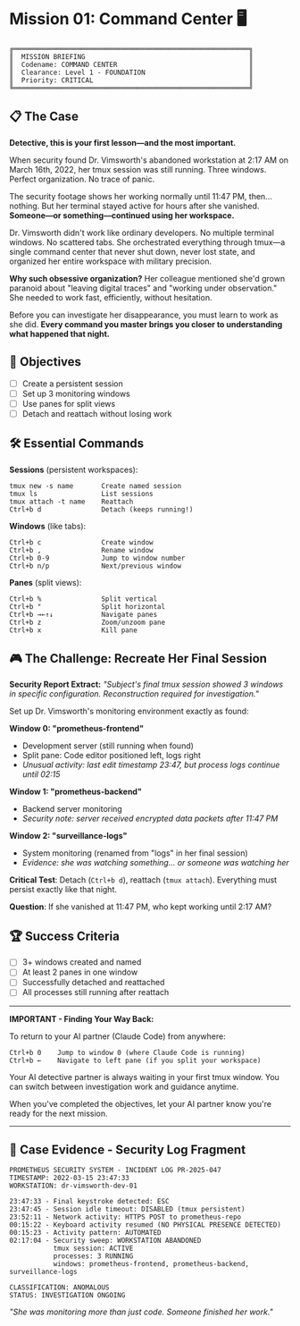 # Mission 01: Command Center 🖥️

```
╔═══════════════════════════════════════════════════════════╗
║  MISSION BRIEFING                                         ║
║  Codename: COMMAND CENTER                                 ║
║  Clearance: Level 1 - FOUNDATION                          ║
║  Priority: CRITICAL                                       ║
╚═══════════════════════════════════════════════════════════╝
```

## 📋 The Case

**Detective, this is your first lesson—and the most important.**

When security found Dr. Vimsworth's abandoned workstation at 2:17 AM on March 16th, 2022, her tmux session was still running. Three windows. Perfect organization. No trace of panic.

The security footage shows her working normally until 11:47 PM, then... nothing. But her terminal stayed active for hours after she vanished. **Someone—or something—continued using her workspace.**

Dr. Vimsworth didn't work like ordinary developers. No multiple terminal windows. No scattered tabs. She orchestrated everything through tmux—a single command center that never shut down, never lost state, and organized her entire workspace with military precision.

**Why such obsessive organization?** Her colleague mentioned she'd grown paranoid about "leaving digital traces" and "working under observation." She needed to work fast, efficiently, without hesitation.

Before you can investigate her disappearance, you must learn to work as she did. **Every command you master brings you closer to understanding what happened that night.**

## 🎯 Objectives

- [ ] Create a persistent session
- [ ] Set up 3 monitoring windows
- [ ] Use panes for split views
- [ ] Detach and reattach without losing work

## 🛠️ Essential Commands

**Sessions** (persistent workspaces):
```
tmux new -s name       Create named session
tmux ls                List sessions
tmux attach -t name    Reattach
Ctrl+b d               Detach (keeps running!)
```

**Windows** (like tabs):
```
Ctrl+b c               Create window
Ctrl+b ,               Rename window
Ctrl+b 0-9             Jump to window number
Ctrl+b n/p             Next/previous window
```

**Panes** (split views):
```
Ctrl+b %               Split vertical
Ctrl+b "               Split horizontal
Ctrl+b →←↑↓            Navigate panes
Ctrl+b z               Zoom/unzoom pane
Ctrl+b x               Kill pane
```

## 🎮 The Challenge: Recreate Her Final Session

**Security Report Extract:**
*"Subject's final tmux session showed 3 windows in specific configuration. Reconstruction required for investigation."*

Set up Dr. Vimsworth's monitoring environment exactly as found:

**Window 0: "prometheus-frontend"**
- Development server (still running when found)
- Split pane: Code editor positioned left, logs right
- *Unusual activity: last edit timestamp 23:47, but process logs continue until 02:15*

**Window 1: "prometheus-backend"**
- Backend server monitoring
- *Security note: server received encrypted data packets after 11:47 PM*

**Window 2: "surveillance-logs"**
- System monitoring (renamed from "logs" in her final session)
- *Evidence: she was watching something... or someone was watching her*

**Critical Test**: Detach (`Ctrl+b d`), reattach (`tmux attach`). Everything must persist exactly like that night.

**Question**: If she vanished at 11:47 PM, who kept working until 2:17 AM?

## 🏆 Success Criteria

- [ ] 3+ windows created and named
- [ ] At least 2 panes in one window
- [ ] Successfully detached and reattached
- [ ] All processes still running after reattach

---

**IMPORTANT - Finding Your Way Back:**

To return to your AI partner (Claude Code) from anywhere:
```
Ctrl+b 0    Jump to window 0 (where Claude Code is running)
Ctrl+b ←    Navigate to left pane (if you split your workspace)
```

Your AI detective partner is always waiting in your first tmux window. You can switch between investigation work and guidance anytime.

When you've completed the objectives, let your AI partner know you're ready for the next mission.

---

## 📰 Case Evidence - Security Log Fragment

```
PROMETHEUS SECURITY SYSTEM - INCIDENT LOG PR-2025-047
TIMESTAMP: 2022-03-15 23:47:33
WORKSTATION: dr-vimsworth-dev-01

23:47:33 - Final keystroke detected: ESC
23:47:45 - Session idle timeout: DISABLED (tmux persistent)
23:52:11 - Network activity: HTTPS POST to prometheus-repo
00:15:22 - Keyboard activity resumed (NO PHYSICAL PRESENCE DETECTED)
00:15:23 - Activity pattern: AUTOMATED
02:17:04 - Security sweep: WORKSTATION ABANDONED
           tmux session: ACTIVE
           processes: 3 RUNNING
           windows: prometheus-frontend, prometheus-backend, surveillance-logs

CLASSIFICATION: ANOMALOUS
STATUS: INVESTIGATION ONGOING
```

*"She was monitoring more than just code. Someone finished her work."*